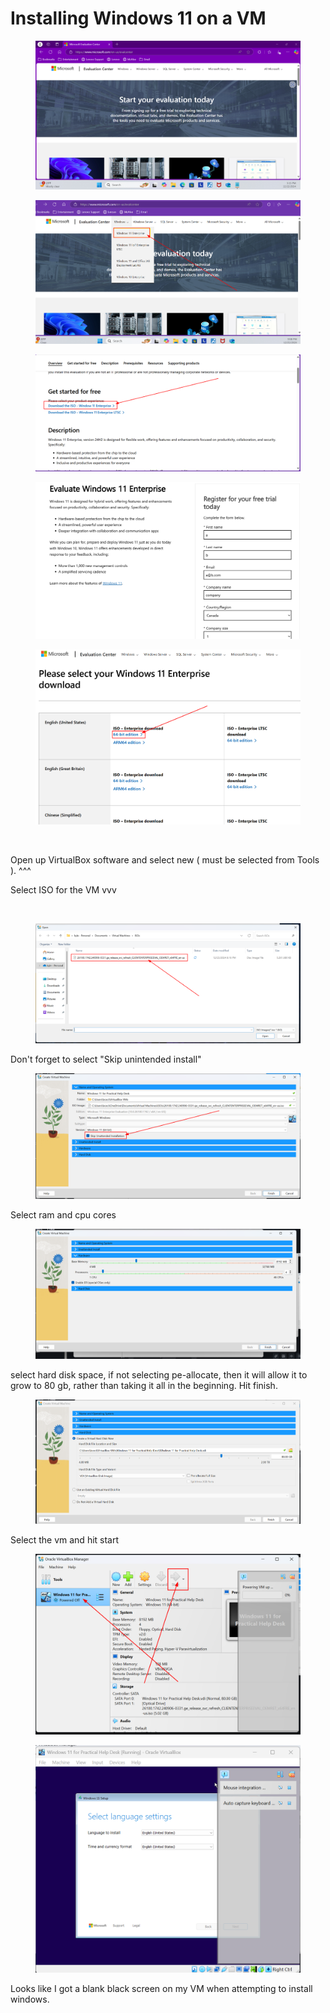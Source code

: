 # Installing Windows 11 on a VM

<figure><img src="../../.gitbook/assets/image (36) (1).png" alt=""><figcaption></figcaption></figure>

<figure><img src="../../.gitbook/assets/image (32) (1).png" alt=""><figcaption></figcaption></figure>

<figure><img src="../../.gitbook/assets/image (33) (1).png" alt=""><figcaption></figcaption></figure>

<figure><img src="../../.gitbook/assets/image (34) (1).png" alt=""><figcaption></figcaption></figure>

<figure><img src="../../.gitbook/assets/image (35) (1).png" alt=""><figcaption></figcaption></figure>

<figure><img src="../../.gitbook/assets/image (37) (1).png" alt=""><figcaption></figcaption></figure>

Open up VirtualBox software and select new ( must be selected from Tools ). ^^^

Select ISO for the VM vvv

<figure><img src="../../.gitbook/assets/image (38) (1).png" alt=""><figcaption></figcaption></figure>



<figure><img src="../../.gitbook/assets/image (39) (1).png" alt=""><figcaption></figcaption></figure>

Don't forget to select "Skip unintended install"

<figure><img src="../../.gitbook/assets/image (43) (1).png" alt=""><figcaption></figcaption></figure>

Select ram and cpu cores

<figure><img src="../../.gitbook/assets/image (41) (1).png" alt=""><figcaption></figcaption></figure>

select hard disk space, if not selecting pe-allocate, then it will allow it to grow to 80 gb, rather than taking it all in the beginning. Hit finish.

<figure><img src="../../.gitbook/assets/image (42) (1).png" alt=""><figcaption></figcaption></figure>

Select the vm and hit start

<figure><img src="../../.gitbook/assets/image (45) (1).png" alt=""><figcaption></figcaption></figure>

<figure><img src="../../.gitbook/assets/image (46) (1).png" alt=""><figcaption></figcaption></figure>

Looks like I got a blank black screen on my VM when attempting to install windows.







